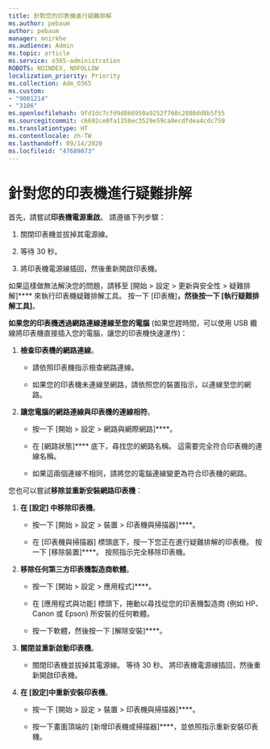 ```yaml
---
title: 針對您的印表機進行疑難排解
ms.author: pebaum
author: pebaum
manager: mnirkhe
ms.audience: Admin
ms.topic: article
ms.service: o365-administration
ROBOTS: NOINDEX, NOFOLLOW
localization_priority: Priority
ms.collection: Adm_O365
ms.custom:
- "9001214"
- "3186"
ms.openlocfilehash: 9fd1dc7cfd9d866950a9252f760c2808dd8b5f55
ms.sourcegitcommit: c6692ce0fa1358ec3529e59ca0ecdfdea4cdc759
ms.translationtype: HT
ms.contentlocale: zh-TW
ms.lasthandoff: 09/14/2020
ms.locfileid: "47689873"
---
```

# <a name="troubleshoot-your-printer"></a>針對您的印表機進行疑難排解

首先，請嘗試**印表機電源重啟**。 請遵循下列步驟：

1. 關閉印表機並拔掉其電源線。

2. 等待 30 秒。

3. 將印表機電源線插回，然後重新開啟印表機。

如果這樣做無法解決您的問題，請移至 [開始 > 設定 > 更新與安全性 > 疑難排解]**** 來執行印表機疑難排解工具。 按一下 [印表機]****，然後按一下 [執行疑難排解工具]****。

**如果您的印表機透過網路連線連線至您的電腦** (如果您趕時間，可以使用 USB 纜線將印表機直接插入您的電腦，讓您的印表機快速運作)：

1. **檢查印表機的網路連線**。
    
    - 請依照印表機指示檢查網路連線。

    - 如果您的印表機未連線至網路，請依照您的裝置指示，以連線至您的網路。

2. **讓您電腦的網路連線與印表機的連線相符**。

    - 按一下 [開始 > 設定 > 網路與網際網路]****。

    - 在 [網路狀態]**** 底下，尋找您的網路名稱。 這需要完全符合印表機的連線名稱。

    - 如果這兩個連線不相同，請將您的電腦連線變更為符合印表機的網路。

您也可以嘗試**移除並重新安裝網路印表機**：

1. **在 [設定] 中移除印表機**。

    - 按一下 [開始 > 設定 > 裝置 > 印表機與掃描器]****。

    - 在 [印表機與掃描器] 標頭底下，按一下您正在進行疑難排解的印表機。 按一下 [移除裝置]****。 按照指示完全移除印表機。

2. **移除任何第三方印表機製造商軟體**。

    - 按一下 [開始 > 設定 > 應用程式]****。

    - 在 [應用程式與功能] 標頭下，捲動以尋找從您的印表機製造商 (例如 HP、Canon 或 Epson) 所安裝的任何軟體。

    - 按一下軟體，然後按一下 [解除安裝]****。

3. **關閉並重新啟動印表機**。

    - 關閉印表機並拔掉其電源線。 等待 30 秒。 將印表機電源線插回，然後重新開啟印表機。

4. **在 [設定]中重新安裝印表機**。

    - 按一下 [開始 > 設定 > 裝置 > 印表機與掃描器]****。
 
    - 按一下畫面頂端的 [新增印表機或掃描器]****，並依照指示重新安裝印表機。
